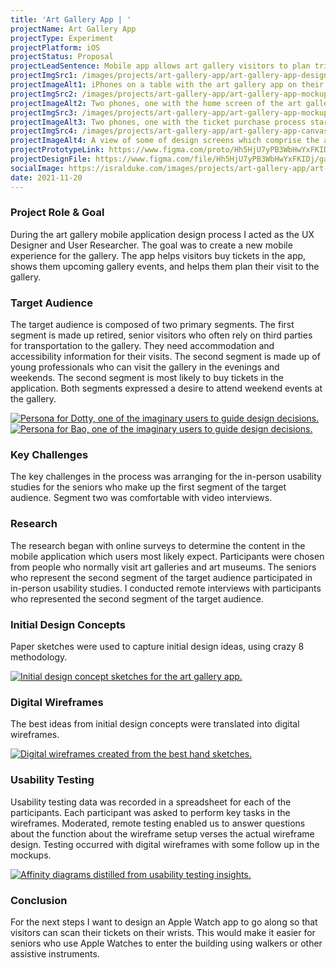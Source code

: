 ```yaml
---
title: 'Art Gallery App | '
projectName: Art Gallery App
projectType: Experiment
projectPlatform: iOS
projectStatus: Proposal
projectLeadSentence: Mobile app allows art gallery visitors to plan trips, see current artwork collections and buy tickets.
projectImgSrc1: /images/projects/art-gallery-app/art-gallery-app-designed-isral-duke.jpg
projectImageAlt1: iPhones on a table with the art gallery app on their screens. 
projectImgSrc2: /images/projects/art-gallery-app/art-gallery-app-mockups-designed-isral-duke-set-2.png
projectImageAlt2: Two phones, one with the home screen of the art gallery app, the other with an art collections screen of the app.
projectImgSrc3: /images/projects/art-gallery-app/art-gallery-app-mockups-designed-isral-duke-set-3.png
projectImageAlt3: Two phones, one with the ticket purchase process started and the other with the ticket purchase confirmation.
projectImgSrc4: /images/projects/art-gallery-app/art-gallery-app-canvas-designed-isral-duke.png
projectImageAlt4: A view of some of design screens which comprise the art gallery app.
projectPrototypeLink: https://www.figma.com/proto/Hh5HjU7yPB3WbHwYxFKIDj/Art-Gallery-Tour?page-id=138%3A932&node-id=138%3A940&viewport=241%2C48%2C0.11&scaling=scale-down&
projectDesignFile: https://www.figma.com/file/Hh5HjU7yPB3WbHwYxFKIDj/gallerWeMe-art-gallery?node-id=138%3A932
socialImage: https://isralduke.com/images/projects/art-gallery-app/art-gallery-app-designed-isral-duke.jpg
date: 2021-11-20
---
```


### Project Role & Goal

During the art gallery mobile application design process I acted as the UX Designer and User Researcher. The goal was to create a new mobile experience for the gallery. The app helps visitors buy tickets in the app, shows them upcoming gallery events, and helps them plan their visit to the gallery.

### Target Audience

The target audience is composed of two primary segments. The first segment is made up retired, senior visitors who often rely on third parties for transportation to the gallery. They need accommodation and accessibility information for their visits. The second segment is made up of young professionals who can visit the gallery in the evenings and weekends. The second segment is most likely to buy tickets in the application. Both segments expressed a desire to attend weekend events at the gallery.

<a href="/images/projects/art-gallery-app/art-gallery-app-personas-isral-duke-1.jpg">
    <img src="/images/projects/art-gallery-app/art-gallery-app-personas-isral-duke-1.jpg" alt="Persona for Dotty, one of the imaginary users to guide design decisions.">
</a>
<a href="/images/projects/art-gallery-app/art-gallery-app-personas-isral-duke-2.jpg">
    <img src="/images/projects/art-gallery-app/art-gallery-app-personas-isral-duke-2.jpg" alt="Persona for Bao, one of the imaginary users to guide design decisions.">
</a>

### Key Challenges

The key challenges in the process was arranging for the in-person usability studies for the seniors who make up the first segment of the target audience. Segment two was comfortable with video interviews.

### Research

The research began with online surveys to determine the content in the mobile application which users most likely expect. Participants were chosen from people who normally visit art galleries and art museums. The seniors who represent the second segment of the target audience participated in in-person usability studies. I conducted remote interviews with participants who represented the second segment of the target audience.

### Initial Design Concepts

Paper sketches were used to capture initial design ideas, using crazy 8 methodology.

<a href="/images/projects/art-gallery-app/art-gallery-app-initial-concepts-designed-isral-duke.png">
    <img alt="Initial design concept sketches for the art gallery app." src="/images/projects/art-gallery-app/art-gallery-app-initial-concepts-designed-isral-duke.png">
</a>

### Digital Wireframes

The best ideas from initial design concepts were translated into digital wireframes.

<a href="/images/projects/art-gallery-app/art-gallery-app-wireframes-designed-isral-duke.png">
    <img alt="Digital wireframes created from the best hand sketches." src="/images/projects/art-gallery-app/art-gallery-app-wireframes-designed-isral-duke.png">
</a>

### Usability Testing

Usability testing data was recorded in a spreadsheet for each of the participants. Each participant was asked to perform key tasks in the wireframes. Moderated, remote testing enabled us to answer questions about the function about the wireframe setup verses the actual wireframe design. Testing occurred with digital wireframes with some follow up in the mockups.

<a href="/images/projects/art-gallery-app/art-gallery-app-usability-testing-performed-isral-duke.png">
    <img alt="Affinity diagrams distilled from usability testing insights." src="/images/projects/art-gallery-app/art-gallery-app-usability-testing-performed-isral-duke.png">
</a>

### Conclusion

For the next steps I want to design an Apple Watch app to go along so that visitors can scan their tickets on their wrists. This would make it easier for seniors who use Apple Watches to enter the building using walkers or other assistive instruments.
